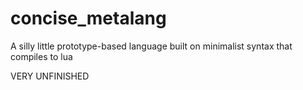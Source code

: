 # concise_metalang
A silly little prototype-based language built on minimalist syntax that compiles to lua


VERY UNFINISHED
